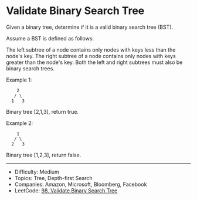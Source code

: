 # Validate Binary Search Tree

Given a binary tree, determine if it is a valid binary search tree (BST).

Assume a BST is defined as follows:

The left subtree of a node contains only nodes with keys less than the node's key.
The right subtree of a node contains only nodes with keys greater than the node's key.
Both the left and right subtrees must also be binary search trees.

Example 1:
```
    2
   / \
  1   3
```
Binary tree [2,1,3], return true.

Example 2:
```
    1
   / \
  2   3
```

Binary tree [1,2,3], return false.

---

* Difficulty: Medium
* Topics: Tree, Depth-first Search
* Companies: Amazon, Microsoft, Bloomberg, Facebook
* LeetCode: [98. Validate Binary Search Tree](https://leetcode.com/problems/validate-binary-search-tree/description/)
